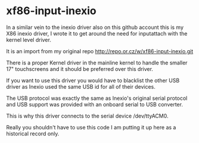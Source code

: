 xf86-input-inexio
=================
In a similar vein to the inexio driver also on this github account this is my X86 inexio driver, I wrote it to get around the need for inputattach with the kernel level driver.

It is an import from my original repo http://repo.or.cz/w/xf86-input-inexio.git

There is a proper Kernel driver in the mainline kernel to handle the smaller 17" touchscreens and it should be preferred over this driver.

If you want to use this driver you would have to blacklist the other USB driver as Inexio used the same USB id for all of their devices.

The USB protocol was exactly the same as Inexio's original serial protocol and USB support was provided with an onboard serial to USB converter.

This is why this driver connects to the serial device /dev/ttyACM0.

Really you shouldn't have to use this code I am putting it up here as a historical record only.
